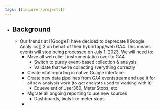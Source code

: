 ```yaml
---
tags: [[inquirer/projects]] 
---
```


- ## Background
	- Our friends at [[Google]] have decided to deprecate [[Google Analytics]] 3 on behalf of their hybrid app/web GA4. This means events will stop being processed on July 1, 2023. We will need to:
		- Move all web client instrumentation over to GA4
			- Switch to purely event-based collection & analysis
			- Validate that we're collecting everything correctly
		- Create vital reporting in native Google interface
		- Create new data pipelines from GA4 eventstream and use it for all new analysis work (to get analysts used to working with it)
			- Equevelent of User360, Meter Stops, etc.
		- Migrate all ongoing reporting to use new sources
			- Dashboards, tools like meter stops
		-